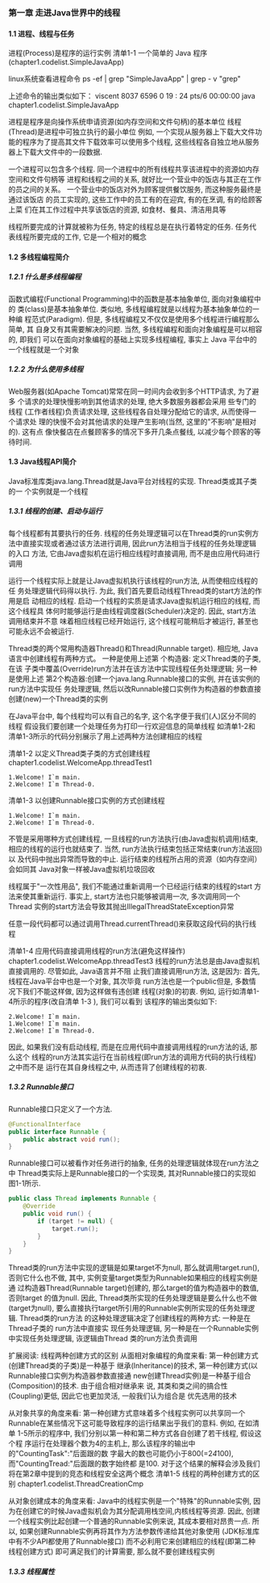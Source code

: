 ### 第一章 走进Java世界中的线程
#### 1.1 进程、线程与任务

进程(Process)是程序的运行实例
清单1-1 一个简单的 Java 程序(chapter1.codelist.SimpleJavaApp)

linux系统查看进程命令
ps -ef | grep "SimpleJavaApp" | grep - v "grep"

上述命令的输出类似如下：
viscent 8037 6596 0 19 : 24 pts/6 00:00:00 java chapter1.codelist.SimpleJavaApp

进程是程序是向操作系统申请资源(如内存空间和文件句柄)的基本单位
线程(Thread)是进程中可独立执行的最小单位
例如, 一个实现从服务器上下载大文件功能的程序为了提高其文件下载效率可以使用多个线程,
这些线程各自独立地从服务器上下载大文件中的一段数据.

一个进程可以包含多个线程. 同一个进程中的所有线程共享该进程中的资源如内存空间和文件句柄等
进程和线程之间的关系, 就好比一个营业中的饭店与其正在工作的员之间的关系。
一个营业中的饭店对外为顾客提供餐饮服务, 而这种服务最终是通过该饭店
的员工实现的, 这些工作中的员工有的在迎宾, 有的在烹调, 有的给顾客上菜
们在其工作过程中共享该饭店的资源, 如食材、餐具、清洁用具等

线程所要完成的计算就被称为任务, 特定的线程总是在执行着特定的任务.
任务代表线程所要完成的工作, 它是一个相对的概念

#### 1.2 多线程编程简介

##### 1.2.1 什么是多线程编程
函数式编程(Functional Programming)中的函数是基本抽象单位, 面向对象编程中的
类(class)是基本抽象单位. 类似地, 多线程编程就是以线程为基本抽象单位的一种编
程范式(Paradigm). 但是, 多线程编程又不仅仅是使用多个线程进行编程那么简单, 其
自身又有其需要解决的问题. 当然, 多线程编程和面向对象编程是可以相容的, 即我们
可以在面向对象编程的基础上实现多线程编程, 事实上 Java 平台中的一个线程就是一个对象

##### 1.2.2 为什么使用多线程
Web服务器(如Apache Tomcat)常常在同一时间内会收到多个HTTP请求, 为了避多
个请求的处理快慢影响到其他请求的处理, 绝大多数服务器都会采用 些专门的线程
(工作者线程)负责请求处理, 这些线程各自处理分配给它的请求, 从而使得一个请求处
理的快慢不会对其他请求的处理产生影响(当然, 这里的"不影响"是相对的). 这有点
像快餐店在点餐顾客多的情况下多开几条点餐线, 以减少每个顾客的等待时间.

#### 1.3 Java线程API简介
Java标准库类java.lang.Thread就是Java平台对线程的实现. Thread类或其子类的一
个实例就是一个线程

##### 1.3.1 线程的创建、启动与运行
每个线程都有其要执行的任务. 线程的任务处理逻辑可以在Thread类的run实例方
法中直接实现或者通过该方法进行调用, 因此run方法相当于线程的任务处理逻辑的入口
方法, 它由Java虚拟机在运行相应线程时直接调用, 而不是由应用代码进行调用

运行一个线程实际上就是让Java虚拟机执行该线程的run方法, 从而使相应线程的任
务处理逻辑代码得以执行. 为此, 我们首先要启动线程Thread类的start方法的作用是启
动相应的线程. 启动一个线程的实质是请求Java虚拟机运行相应的线程, 而这个线程具
体何时能够运行是由线程调度器(Scheduler)决定的. 因此, start方法调用结束并不意
味着相应线程已经开始运行, 这个线程可能稍后才被运行, 甚至也可能永远不会被运行.

Thread类的两个常用构造器Thread()和Thread(Runnable target). 相应地, Java
语言中创建线程有两种方式。 一种是使用上述第 个构造器: 定义Thread类的子类, 在该
子类中覆盖(Override)run方法并在该方法中实现线程任务处理逻辑; 另一种是使用上述
第2个构造器:创建一个java.lang.Runnable接口的实例, 并在该实例的run方法中实现任
务处理逻辑, 然后以改Runnable接口实例作为构造器的参数直接创建(new)一个Thread类的实例

在Java平台中, 每个线程均可以有自己的名字, 这个名字便于我们(人)区分不同的线程
假设我们要创建一个处理任务为打印一行欢迎信息的简单线程
如清单1-2和清单1-3所示的代码分别展示了用上述两种方法创建相应的线程

清单1-2 以定义Thread类子类的方式创建线程
chapter1.codelist.WelcomeApp.threadTest1
```
1.Welcome! I`m main.
2.Welcome! I`m Thread-0.
```

清单1-3 以创建Runnable接口实例的方式创建线程
```
1.Welcome! I`m main.
2.Welcome! I`m Thread-0.
```

不管是采用哪种方式创建线程, 一旦线程的run方法执行(由Java虚拟机调用)结束,
相应的线程的运行也就结束了. 当然, run方法执行结束包括正常结束(run方法返回)以
及代码中抛出异常而导致的中止. 运行结束的线程所占用的资源（如内存空间）会如同其
Java对象一样被Java虚拟机垃圾回收

线程属于"一次性用品", 我们不能通过重新调用一个已经运行结束的线程的start
方法来使其重新运行. 事实上, start方法也只能够被调用一次, 多次调用同一个Thread
实例的start方法会导致其抛出IllegalThreadStateException异常

任意一段代码都可以通过调用Thread.currentThread()来获取这段代码的执行线程

清单1-4 应用代码直接调用线程的run方法(避免这样操作)
chapter1.codelist.WelcomeApp.threadTest3
线程的run方法总是由Java虚拟机直接调用的. 尽管如此, Java语言并不阻
止我们直接调用run方法, 这是因为: 首先, 线程在Java平台中也是一个对象, 其次毕竟
run方法也是一个public但是, 多数情况下我们不能这样做, 因为这样做有违创建
线程(对象)的初衷. 例如, 运行如清单1-4所示的程序(改自清单 1-3 ), 我们可以看到
该程序的输出类似如下:
```
2.Welcome! I`m main.
1.Welcome! I`m main.
2.Welcome! I`m Thread-0.
```
因此, 如果我们没有启动线程, 而是在应用代码中直接调用线程的run方法的话, 那么这个
线程的run方法其实运行在当前线程(即run方法的调用方代码的执行线程)之中而不是
运行在其自身线程之中, 从而违背了创建线程的初衷.

##### 1.3.2 Runnable接口
Runnable接口只定义了一个方法.
```java
@FunctionalInterface
public interface Runnable {
    public abstract void run();
}
```

Runnable接口可以被看作对任务进行的抽象, 任务的处理逻辑就体现在run方法之中
Thread类实际上是Runnable接口的一个实现类, 其对Runnable接口的实现如图1-1所示.
```java
public class Thread implements Runnable {
    @Override
    public void run() {
        if (target != null) {
            target.run();
        }
    }
}
```
Thread类的run方法中实现的逻辑是如果target不为null, 那么就调用target.run(),
否则它什么也不做, 其中, 实例变量target类型为Runnable如果相应的线程实例是通
过构造器Thread(Runnable target)创建的, 那么target的值为构造器中的数值, 否则target
的值为null. 因此, Thread类所实现的任务处理逻辑是要么什么也不做(target为null),
要么直接执行target所引用的Runnable实例所实现的任务处理逻辑. Thread类的run方法
的这种处理逻辑决定了创建线程的两种方式: 一种是在Thread子类的 run方法中直接实
现任务处理逻辑, 另一种是在一个Runnable实例中实现任务处理逻辑, 诙逻辑由Thread
类的run方法负责调用

扩展阅读: 线程两种创建方式的区别
从面相对象编程的角度来看: 
第一种创建方式(创建Thread类的子类)是一种基于
继承(Inheritance)的技术, 第一种创建方式(以Runnable接口实例为构造器参数直接通
new创建Thread实例)是一种基于组合(Composition)的技术. 由于组合相对继承来
说, 其类和类之间的搞合性(Coupling)更低, 因此它也更加灵活, 一般我们认为组合是
优先选用的技术

从对象共享的角度来看:
第一种创建方式意味着多个线程实例可以共享同一个
Runnable在某些情况下这可能导致程序的运行结果出乎我们的意料. 例如, 在如清单
1-5所示的程序中, 我们分别以第一种和第二种方式各自创建了若干线程, 假设这个程
序运行在处理器个数为4的主机上, 那么该程序的输出中的"CountingTask":"后面跟的数
字最大的数也可能仍小于800(=2*4*100), 而"CountingTread:"后面跟的数字始终都
是100. 对于这个结果的解释会涉及我们将在第2章中提到的竞态和线程安全这两个概念
清单1-5 线程的两种创建方式的区别
chapter1.codelist.ThreadCreationCmp

从对象创建成本的角度来看:
Java中的线程实例是一个"特殊"的Runnable实例,
因为在创建它的时候Java虚拟机会为其分配调用栈空间,内核线程等资源. 因此, 创建
一个线程实例比起创建一个普通的Runnable实例来说, 其成本要相对昂贵一点. 所以,
如果创建Runnable实例再将其作为方法参数传递给其他对象使用
(JDK标准库中有不少API都使用了Runnable接口)
而不必利用它来创建相应的线程(即第二种线程创建方式)
即可满足我们的计算需要, 那么就不要创建线程实例

##### 1.3.3 线程属性


